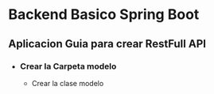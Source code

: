 # Backend Basico Spring Boot

## Aplicacion Guia para crear RestFull API 

- ### Crear la Carpeta modelo 
  -  Crear la clase modelo
